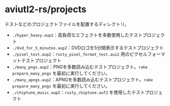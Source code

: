 # aviutl2-rs/projects

テストなどのプロジェクトファイルを配置するディレクトリ。

- `./hyper_heavy.aup2`：高負荷なエフェクトを多数使用したテストプロジェクト
- `./dvd_for_5_minutes.aup2`：DVDロゴを5分間表示するテストプロジェクト
- `./pixel_test.aup2`：`rusty_pixel_format_test.aui2` 用のピクセルフォーマットテストプロジェクト
- `./many_pngs.aup2`：PNGを多数読み込むテストプロジェクト。`rake prepare_many_pngs` を最初に実行してください。
- `./many_apngs.aup2`：APNGを多数読み込むテストプロジェクト。`rake prepare_many_pngs` を最初に実行してください。
- `./chiptune_music.aup2`：`rusty_chiptune.auf2` を使用したテストプロジェクト
